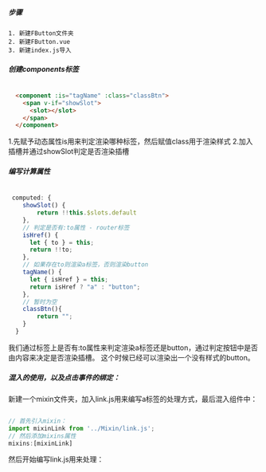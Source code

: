 ##### 步骤
    1. 新建FButton文件夹
    2. 新建FButton.vue
    3. 新建index.js导入
##### 创建components标签 
```html

  <component :is="tagName" :class="classBtn">
    <span v-if="showSlot">
      <slot></slot>
    </span>
  </component>

```
1.先赋予动态属性is用来判定渲染哪种标签，然后赋值class用于渲染样式
2.加入插槽并通过showSlot判定是否渲染插槽

##### 编写计算属性

```javascript

 computed: {
    showSlot() {
        return !!this.$slots.default
    },
    // 判定是否有:to属性 - router标签
    isHref() {
      let { to } = this;
      return !!to;
    },
    // 如果存在to则渲染a标签，否则渲染button
    tagName() {
      let { isHref } = this;
      return isHref ? "a" : "button";
    },
    // 暂时为空
    classBtn(){
        return "";
    }
  }

```
我们通过标签上是否有:to属性来判定渲染a标签还是button，通过判定按钮中是否由内容来决定是否渲染插槽。
这个时候已经可以渲染出一个没有样式的button。

##### 混入的使用，以及点击事件的绑定：
新建一个mixin文件夹，加入link.js用来编写a标签的处理方式，最后混入组件中：

```javascript

// 首先引入mixin：
import mixinLink from '../Mixin/link.js';
// 然后添加mixins属性
mixins:[mixinLink]

```
然后开始编写link.js用来处理：
